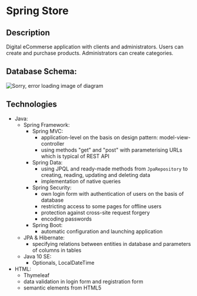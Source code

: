 # Spring Store

## Description
Digital eCommerse application with clients and administrators. Users can create and purchase products. Administrators can create categories.

## Database Schema:
![Sorry, error loading image of diagram](http://evgeni-rusev.com/spring-store-db.png)

## Technologies
- Java:
  - Spring Framework:
    - Spring MVC:
      - application-level on the basis on design pattern: model-view-controller
      - using methods "get" and "post" with parameterising URLs which is typical of REST API
    - Spring Data:
      - using JPQL and ready-made methods from `JpaRepository` to creating, reading, updating and deleting data
      - implementation of native queries
    - Spring Security:
      - own login form with authentication of users on the basis of database
      - restricting access to some pages for offline users
      - protection against cross-site request forgery
      - encoding passwords
    - Spring Boot:
      - automatic configuration and launching application 
  - JPA & Hibernate:
    - specifying relations between entities in database and parameters of columns in tables
  - Java 10 SE:
    - Optionals, LocalDateTime
- HTML:
  - Thymeleaf
  - data validation in login form and registration form
  - semantic elements from HTML5
